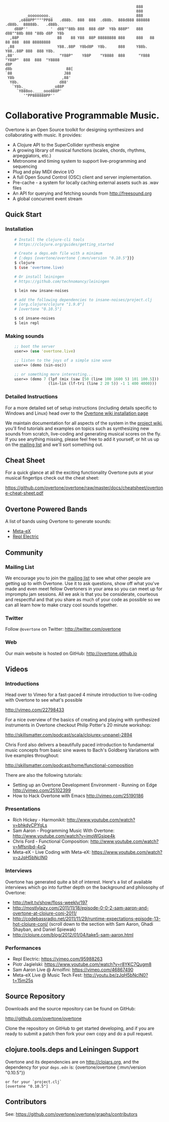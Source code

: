                                                               888
                                                              888
             _ooooooooo._                                     888
          ,o888PP""""PP88   .d88b.  888  888  .d88b.  888d888 888888 .d88b.  88888b.   .d88b.
        d88P''          '  d88""88b 888  888 d8P  Y8b 888P"   888   d88""88b 888 "88b d8P  Y8b
      ,88P                 88    88 Y88  88P 88888888 888     888   88    88 888  888 88888888
     ,88                   Y88..88P  Y8bd8P  Y8b.     888     Y88b. Y88..88P 888  888 Y8b.
    ,88'                    "Y88P"    Y88P    "Y8888  888      "Y888 "Y88P"  888  888  "Y8888
    d8P
    d8b                        88[
    `88                       J88
     Y8b                     ,88'
      Y8b.                  d88'
       `Y8b._            _o88P
         `Y888oo.____ooo888P'
            '"PP888888PP''



# Collaborative Programmable Music.

Overtone is an Open Source toolkit for designing synthesizers and
collaborating with music.  It provides:

* A Clojure API to the SuperCollider synthesis engine
* A growing library of musical functions (scales, chords, rhythms,
  arpeggiators, etc.)
* Metronome and timing system to support live-programming and sequencing
* Plug and play MIDI device I/O
* A full Open Sound Control (OSC) client and server implementation.
* Pre-cache - a system for locally caching external assets such as .wav
  files
* An API for querying and fetching sounds from http://freesound.org
* A global concurrent event stream

## Quick Start

### Installation

```sh
    # Install the clojure-cli tools
    # https://clojure.org/guides/getting_started

    # Create a deps.edn file with a minimum
    # {:deps {overtone/overtone {:mvn/version "0.10.5"}}}
    $ clojure
    $ (use 'overtone.live)
```

```sh
    # Or install leiningen
    # https://github.com/technomancy/leiningen

    $ lein new insane-noises

    # add the following dependencies to insane-noises/project.clj
    # [org.clojure/clojure "1.9.0"]
    # [overtone "0.10.5"]

    $ cd insane-noises
    $ lein repl
```

### Making sounds


```clj
    ;; boot the server
    user=> (use 'overtone.live)

    ;; listen to the joys of a simple sine wave
    user=> (demo (sin-osc))

    ;; or something more interesting...
    user=> (demo 7 (lpf (mix (saw [50 (line 100 1600 5) 101 100.5]))
                   (lin-lin (lf-tri (line 2 20 5)) -1 1 400 4000)))
```

### Detailed Instructions

For a more detailed set of setup instructions (including details
specific to Windows and Linux) head over to the
[Overtone wiki installation page](https://github.com/overtone/overtone/wiki/Installing-Overtone)

We maintain documentation for all aspects of the system in the
[project wiki](https://github.com/overtone/overtone/wiki/Home), you'll
find tutorials and examples on topics such as synthesizing new sounds
from scratch, live-coding and generating musical scores on the fly. If
you see anything missing, please feel free to add it yourself, or hit us
up on the [mailing list](http://groups.google.com/group/overtone) and
we'll sort something out.

## Cheat Sheet

For a quick glance at all the exciting functionality Overtone puts at
your musical fingertips check out the cheat sheet:

https://github.com/overtone/overtone/raw/master/docs/cheatsheet/overtone-cheat-sheet.pdf

## Overtone Powered Bands

A list of bands using Overtone to generate sounds:

* [Meta-eX](http://meta-ex.com)
* [Repl Electric](http://repl-electric.com)

## Community

### Mailing List

We encourage you to join the
[mailing list](http://groups.google.com/group/overtone) to see what
other people are getting up to with Overtone. Use it to ask questions,
show off what you've made and even meet fellow Overtoners in your area
so you can meet up for impromptu jam sessions. All we ask is that you be
considerate, courteous and respectful and that you share as much of your
code as possible so we can all learn how to make crazy cool sounds
together.

### Twitter

Follow `@overtone` on Twitter: http://twitter.com/overtone

### Web

Our main website is hosted on GitHub: http://overtone.github.io

##  Videos

### Introductions

Head over to Vimeo for a fast-paced 4 minute introduction to live-coding
with Overtone to see what's possible

  http://vimeo.com/22798433

For a nice overview of the basics of creating and playing with
synthesized instruments in Overtone checkout Philip Potter's 20 minute
workshop:

  http://skillsmatter.com/podcast/scala/clojurex-unpanel-2894

Chris Ford also delivers a beautifully paced introduction to fundamental music
concepts from basic sine waves to Bach's Goldberg Variations with live examples throughout:

  http://skillsmatter.com/podcast/home/functional-composition

There are also the following tutorials:

* Setting up an Overtone Development Environment - Running on Edge
  http://vimeo.com/25102399
* How to Hack Overtone with Emacs http://vimeo.com/25190186

### Presentations

* Rich Hickey - Harmonikit: http://www.youtube.com/watch?v=bhkdyCPYgLs
* Sam Aaron - Programming Music With Overtone: http://www.youtube.com/watch?v=imoWGsipe4k
* Chris Ford - Functional Composition: http://www.youtube.com/watch?v=Mfsnlbd-4xQ
* Meta-eX - Live Coding with Meta-eX: https://www.youtube.com/watch?v=zJqH5bNcIN0

### Interviews

Overtone has generated quite a bit of interest. Here's a list of
available interviews which go into further depth on the background and
philosophy of Overtone:

* http://twit.tv/show/floss-weekly/197
* http://mostlylazy.com/2011/11/18/episode-0-0-2-sam-aaron-and-overtone-at-clojure-conj-2011/
* http://codebassradio.net/2011/11/29/runtime-expectations-episode-13-hot-clojure-conj/
  (scroll down to the section with Sam Aaron, Ghadi Shayban, and Daniel Spiewak)
* http://clojure.com/blog/2012/01/04/take5-sam-aaron.html

### Performances

* Repl Electric: https://vimeo.com/95988263
* Piotr Jagielski‏: https://www.youtube.com/watch?v=r8YKC7Qugm8
* Sam Aaron Live @ Arnolfini:  https://vimeo.com/46867490
* Meta-eX Live @ Music Tech Fest: http://youtu.be/zJqH5bNcIN0?t=15m25s


## Source Repository

Downloads and the source repository can be found on GitHub:

  http://github.com/overtone/overtone

Clone the repository on GitHub to get started developing, and if you are
ready to submit a patch then fork your own copy and do a pull request.

##  clojure.tools.deps and Leiningen Support

Overtone and its dependencies are on http://clojars.org, and the
dependency for your `deps.edn` is:
    {overtone/overtone {:mvn/version "0.10.5"}}

    or for your `project.clj`
    [overtone "0.10.5"]

## Contributors

See: https://github.com/overtone/overtone/graphs/contributors
